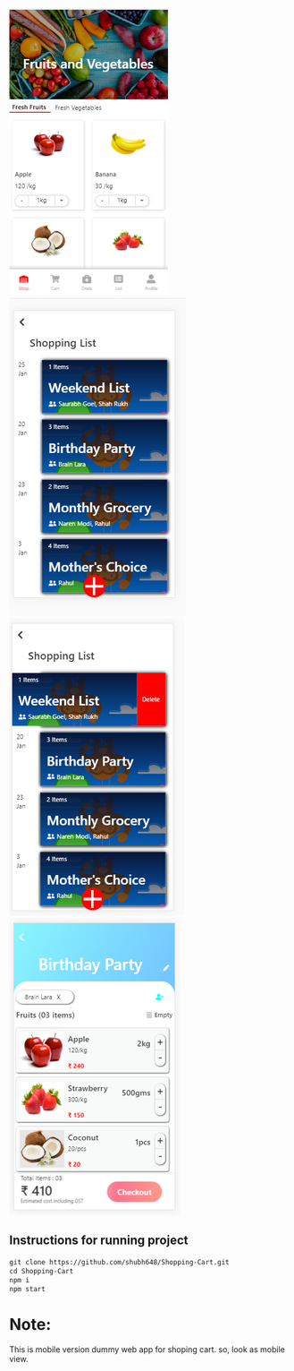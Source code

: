 
![Screenshot](screenshot1.png)
![Screenshot](screenshot2.png)
![Screenshot](screenshot3.png)
![Screenshot](screenshot4.png)



## Instructions for running project
```
git clone https://github.com/shubh648/Shopping-Cart.git
cd Shopping-Cart
npm i
npm start
```

# Note:
This is mobile version dummy web app for shoping cart. so, look as mobile view.
